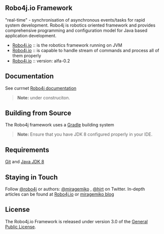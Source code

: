 ## Robo4j.io Framework
"real-time" - synchronisation of asynchronous events/tasks for rapid system development.
Robo4j is robotics oriented framework and provides comprehensive programming and configuration
model for Java based application development.  

* [Robo4j.io][] :: is the robotics framework running on JVM
* [Robo4j.io][] :: is capable to handle stream of commands and process all of them properly
* [Robo4j.io][] :: version: alfa-0.2

## Documentation
See currnet [Robo4j documentation][]
> **Note:** under construciton.

## Building from Source
The Robo4j framework uses a [Gradle][] building system
> **Note:** Ensure that you have JDK 8 configured properly in your IDE.

## Requirements
[Git][] and [Java JDK 8][]

## Staying in Touch
Follow [@robo4j][] or authors: [@miragemiko] , [@hirt][]
on Twitter. In-depth articles can be found at [Robo4j.io][] or [miragemiko blog][]

## License
The Robo4j.io Framework is released under version 3.0 of the [General Public License][].

[Robo4j.io]: http://www.robo4j.io
[miragemiko blog]: http://www.miroslavkopecky.com
[General Public License]: http://www.gnu.org/licenses/gpl-3.0-standalone.html0
[@robo4j]: https://twitter.com/robo4j
[@miragemiko]: https://twitter.com/miragemiko
[@hirt]: https://twitter.com/hirt
[Gradle]: http://gradle.org
[Java JDK 8]: http://www.oracle.com/technetwork/java/javase/downloads
[Git]: http://help.github.com/set-up-git-redirect
[Robo4j documentation]: http://www.robo4j.io/p/documentation.html
